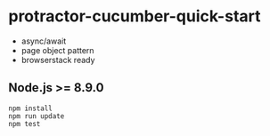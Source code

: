 # protractor-cucumber-quick-start
- async/await
- page object pattern
- browserstack ready

## Node.js >= 8.9.0 
```
npm install
npm run update
npm test
```
